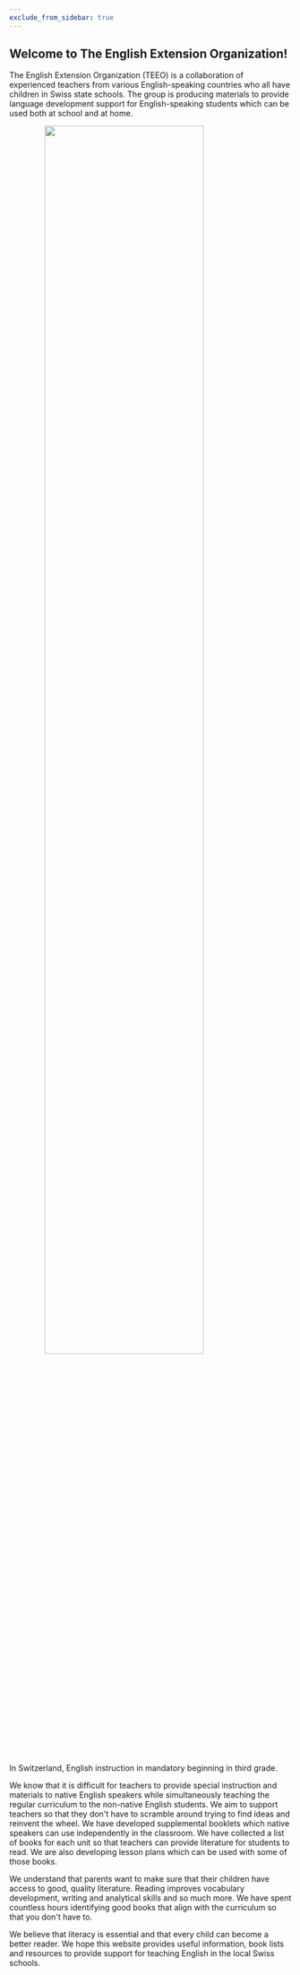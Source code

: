 ```yaml
---
exclude_from_sidebar: true
---
```


## Welcome to The English Extension Organization! 


The English Extension Organization (TEEO) is a collaboration of experienced teachers from various English-speaking countries who all have children in Swiss state schools. The group is producing materials to provide language development support for English-speaking students which can be used both at school and at home.  

<img src="https://i.imgur.com/msRysTK.png" width="75%" style="display:block;margin-left:auto;margin-right:auto;"/>
In Switzerland, English instruction in mandatory beginning in third grade.  

We know that it is difficult for teachers to provide special instruction and materials to native English speakers while simultaneously teaching the regular curriculum to the non-native English students.  We aim to support  teachers so that they don't have to scramble around trying to find ideas and reinvent the wheel.  We have developed supplemental booklets which native speakers can use independently in the classroom.  We have collected a list of books for each unit so that teachers can provide literature for students to read.  We are also developing lesson plans which can be used with some of those books. 

We understand that parents want to make sure that their children have access to good, quality literature.  Reading improves vocabulary development, writing and analytical skills and so much more.  We have spent countless hours identifying good books that align with the curriculum so that you don't have to.  

We believe that literacy is essential and that every child can become a better reader.  We hope this website provides useful information, book lists and resources to provide support for teaching English in the local Swiss schools.  

<!--stackedit_data:
eyJoaXN0b3J5IjpbMjA3NjMyMDI2OCwtNDkwNTgwMzc5LC04MT
Q3MTQ3NTgsLTIwMzQzMDE1NjksLTEwODUwNjM2OTgsLTE2MjQ3
NDYyNzAsLTEwNTMzOTc0MDEsLTE2MjQ3NDYyNzAsNzMwNTI4OD
I4LC05NTM4NTQyNzUsLTk1Mzg1NDI3NSwtMjkzODA1NjAwLDE0
NzU0Njk1MDgsLTE3Njc2NDc4MjgsLTExNzA3MDM1NjZdfQ==
-->